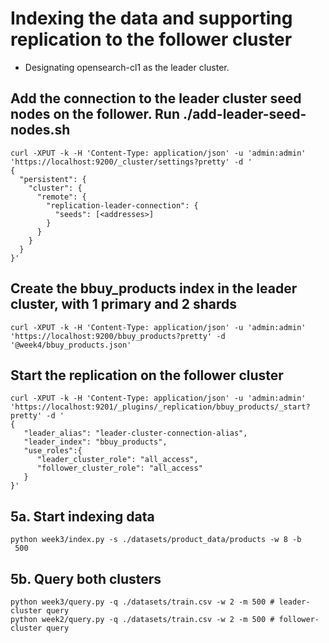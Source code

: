 # Indexing the data and supporting replication to the follower cluster
- Designating opensearch-cl1 as the leader cluster.

## Add the connection to the leader cluster seed nodes on the follower. Run ./add-leader-seed-nodes.sh
```
curl -XPUT -k -H 'Content-Type: application/json' -u 'admin:admin' 'https://localhost:9200/_cluster/settings?pretty' -d '
{
  "persistent": {
    "cluster": {
      "remote": {
        "replication-leader-connection": {
          "seeds": [<addresses>]
        }
      }
    }
  }
}'
```

## Create the bbuy_products index in the leader cluster, with 1 primary and 2 shards
```
curl -XPUT -k -H 'Content-Type: application/json' -u 'admin:admin' 'https://localhost:9200/bbuy_products?pretty' -d '@week4/bbuy_products.json'
```

## Start the replication on the follower cluster
```
curl -XPUT -k -H 'Content-Type: application/json' -u 'admin:admin' 'https://localhost:9201/_plugins/_replication/bbuy_products/_start?pretty' -d '
{
   "leader_alias": "leader-cluster-connection-alias",
   "leader_index": "bbuy_products",
   "use_roles":{
      "leader_cluster_role": "all_access",
      "follower_cluster_role": "all_access"
   }
}'
```

## 5a. Start indexing data
```
python week3/index.py -s ./datasets/product_data/products -w 8 -b
 500
```

## 5b. Query both clusters
```
python week3/query.py -q ./datasets/train.csv -w 2 -m 500 # leader-cluster query
python week2/query.py -q ./datasets/train.csv -w 2 -m 500 # follower-cluster query
```